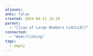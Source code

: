 ```yaml
---
aliases: 
anki: false
created: 2024-04-11 14:18
parent:
  - "[[Law of Large Numbers LLN|LLN]]"
connected:
  - "#обс/linking"
tags:
  - empty
---
```


